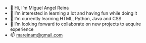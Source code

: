 - 👋 Hi, I’m Miguel Angel Reina
- 👀 I’m interested in learning a lot and having fun while doing it
- 🌱 I’m currently learning HTML, Python, Java and CSS
- 💞️ I’m looking forward to collaborate on new projects to acquire experience
- 📫 mareinam@gmail.com

<!---
migateauborlz/migateauborlz is a ✨ special ✨ repository because its `README.md` (this file) appears on your GitHub profile.
You can click the Preview link to take a look at your changes.
--->
